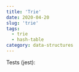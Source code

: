 ```yaml
---
title: 'Trie'
date: 2020-04-20
slug: 'trie'
tags:
  - trie
  - hash-table
category: data-structures
---
```


<!-- embed:Trie.js -->

Tests (jest):

<!-- embed:Trie.test.js -->
